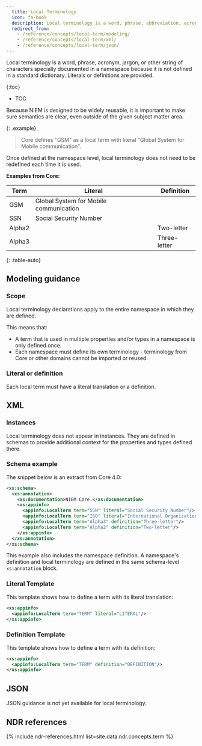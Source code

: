 ```yaml
---
  title: Local Terminology
  icon: fa-book
  description: Local terminology is a word, phrase, abbreviation, acronym, jargon, or other string of characters specially documented in a namespace because no definition or literal exists in a standard dictionary.
  redirect_from:
    - /reference/concepts/local-term/modeling/
    - /reference/concepts/local-term/xml/
    - /reference/concepts/local-term/json/
---
```


Local terminology is a word, phrase, acronym, jargon, or other string of characters specially documented in a namespace because it is not defined in a standard dictionary.  Literals or definitions are provided.

{:toc}
- TOC

Because NIEM is designed to be widely reusable, it is important to make sure semantics are clear, even outside of the given subject matter area.

{: .example}
> Core defines "GSM" as a local term with literal "Global System for Mobile communication".

Once defined at the namespace level, local terminology does not need to be redefined each time it is used.

<!--more-->

**Examples from Core:**

| Term | Literal | Definition |
| ---- | ------- | ---------- |
| GSM  | Global System for Mobile communication | |
| SSN | Social Security Number | |
| Alpha2 | | Two-letter |
| Alpha3 | | Three-letter |
{: .table-auto}

## Modeling guidance

### Scope

Local terminology declarations apply to the entire namespace in which they are defined.

This means that:

- A term that is used in multiple properties and/or types in a namespace is only defined once.
- Each namespace must define its own terminology - terminology from Core or other domains cannot be imported or reused.

### Literal or definition

Each local term must have a literal translation or a definition.

## XML

### Instances

Local terminology does not appear in instances.  They are defined in schemas to provide additional context for the properties and types defined there.

### Schema example

The snippet below is an extract from Core 4.0:

```xml
<xs:schema>
  <xs:annotation>
    <xs:documentation>NIEM Core.</xs:documentation>
    <xs:appinfo>
      <appinfo:LocalTerm term="SSN" literal="Social Security Number"/>
      <appinfo:LocalTerm term="ISO" literal="International Organization for Standardization"/>
      <appinfo:LocalTerm term="Alpha3" definition="Three-letter"/>
      <appinfo:LocalTerm term="Alpha2" definition="Two-letter"/>
    </xs:appinfo>
  </xs:annotation>
</xs:schema>
```

This example also includes the namespace definition.  A namespace's definition and local terminology are defined in the same schema-level `xs:annotation` block.

### Literal Template

This template shows how to define a term with its literal translation:

```xml
<xs:appinfo>
  <appinfo:LocalTerm term="TERM" literal="LITERAL"/>
</xs:appinfo>
```

### Definition Template

This template shows how to define a term with its definition:

```xml
<xs:appinfo>
  <appinfo:LocalTerm term="TERM" definition="DEFINITION"/>
</xs:appinfo>
```

## JSON

JSON guidance is not yet available for local terminology.

## NDR references

{% include ndr-references.html list=site.data.ndr.concepts.term %}
